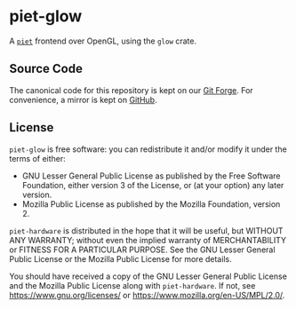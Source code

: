 # piet-glow

A [`piet`] frontend over OpenGL, using the `glow` crate.

[`piet`]: https://crates.io/crates/piet

## Source Code

The canonical code for this repository is kept on our [Git Forge]. For
convenience, a mirror is kept on [GitHub].

[Git Forge]: https://src.notgull.net/notgull/piet-glow
[GitHub]: https://github.com/notgull/piet-glow

## License

`piet-glow` is free software: you can redistribute it and/or modify it under the
terms of either:

* GNU Lesser General Public License as published by the Free Software Foundation,
  either version 3 of the License, or (at your option) any later version.
* Mozilla Public License as published by the Mozilla Foundation, version 2.

`piet-hardware` is distributed in the hope that it will be useful, but WITHOUT
ANY WARRANTY; without even the implied warranty of MERCHANTABILITY or FITNESS
FOR A PARTICULAR PURPOSE. See the GNU Lesser General Public License or the
Mozilla Public License for more details.

You should have received a copy of the GNU Lesser General Public License and the
Mozilla Public License along with `piet-hardware`. If not, see
<https://www.gnu.org/licenses/> or <https://www.mozilla.org/en-US/MPL/2.0/>.
